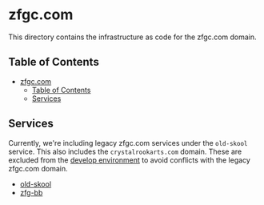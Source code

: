 # zfgc.com

This directory contains the infrastructure as code for the zfgc.com domain.

## Table of Contents

- [zfgc.com](#zfgccom)
  - [Table of Contents](#table-of-contents)
  - [Services](#services)

## Services

Currently, we're including legacy zfgc.com services under the `old-skool` service. This also includes the `crystalrookarts.com` domain. These are excluded from the [develop environment](./environments/develop/kustomization.yml) to avoid conflicts with the legacy zfgc.com domain.

- [old-skool](./services/old-skool)
- [zfg-bb](./services/zfgbb)